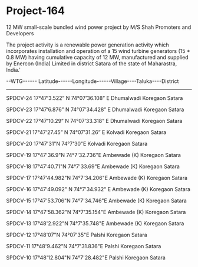# Project-164

12 MW small-scale bundled wind power project by M/S Shah Promoters and Developers

The project activity is a renewable power generation activity which incorporates installation
and operation of a 15 wind turbine generators (15 * 0.8 MW) having cumulative capacity of 12
MW, manufactured and supplied by Enercon (India) Limited in district Satara of the state of
Maharastra, India.'


--WTG------ Latitude------Longitude------Village----Taluka----District
______________________________________________________
SPDCV-24 17°47’3.522” N 74°07’36.108” E Dhumalwadi Koregaon Satara

SPDCV-23 17°47’6.876” N 74°07’34.428” E Dhumalwadi Koregaon Satara

SPDCV-22 17°47’10.29” N 74°07’33.318” E Dhumalwadi Koregaon Satara

SPDCV-21 17°47’27.45” N 74°07’31.26” E Kolvadi Koregaon Satara

SPDCV-20 17°47'31"N 74°7'30"E Kolvadi Koregaon Satara

SPDCV-19 17°47'36.9"N 74°7'32.736"E Ambewade (K) Koregaon Satara

SPDCV-18 17°47'40.71"N 74°7'33.69"E Ambewade (K) Koregaon Satara

SPDCV-17 17°47'44.982"N 74°7'34.206"E Ambewade (K) Koregaon Satara

SPDCV-16 17°47'49.092" N 74°7'34.932" E Ambewade (K) Koregaon Satara

SPDCV-15 17°47'53.706"N 74°7'34.746"E Ambewade (K) Koregaon Satara

SPDCV-14 17°47'58.362"N 74°7'35.154"E Ambewade (K) Koregaon Satara

SPDCV-13 17°48'2.922"N 74°7'35.748"E Ambewade (K) Koregaon Satara

SPDCV-12 17°48'07"N 74°07'35"E Palshi Koregaon Satara

SPDCV-11 17°48'9.462"N 74°7'31.836"E Palshi Koregaon Satara

SPDCV-10 17°48'12.804"N 74°7'28.482"E Palshi Koregaon Satara
